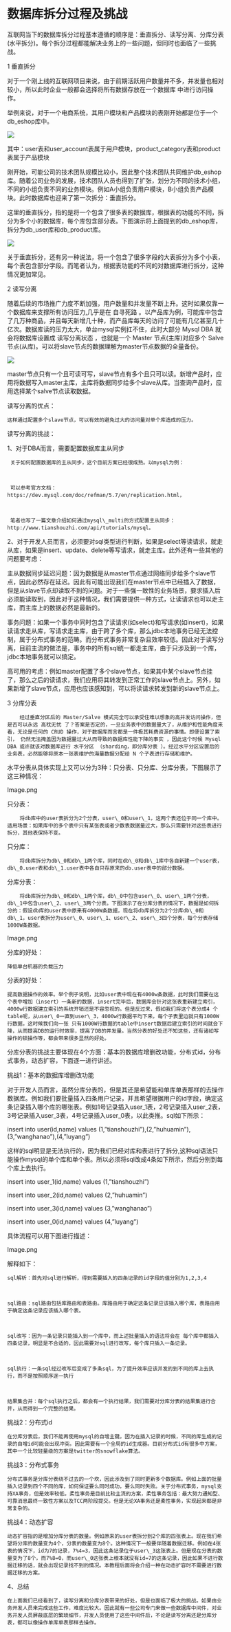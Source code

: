 # 数据库拆分过程及挑战

互联网当下的数据库拆分过程基本遵循的顺序是：垂直拆分、读写分离、分库分表\(水平拆分\)。每个拆分过程都能解决业务上的一些问题，但同时也面临了一些挑战。

1 垂直拆分

对于一个刚上线的互联网项目来说，由于前期活跃用户数量并不多，并发量也相对较小，所以此时企业一般都会选择将所有数据存放在一个数据库 中进行访问操作。

举例来说，对于一个电商系统，其用户模块和产品模块的表刚开始都是位于一个db\_eshop库中。

![](/db_eshop.png)

其中：user表和user\_account表属于用户模块，product\_category表和product表属于产品模块

刚开始，可能公司的技术团队规模比较小，因此整个技术团队共同维护db\_eshop库。随着公司业务的发展，技术团队人员也得到了扩张，划分为不同的技术小组，不同的小组负责不同的业务模块。例如A小组负责用户模块，B小组负责产品模块。此时数据库也迎来了第一次拆分：垂直拆分。

这里的垂直拆分，指的是将一个包含了很多表的数据库，根据表的功能的不同，拆分为多个小的数据库，每个库包含部分表。下图演示将上面提到的db\_eshop库，拆分为db\_user库和db\_product库。

![](/db_user_product.png)

关于垂直拆分，还有另一种说法，将一个包含了很多字段的大表拆分为多个小表，每个表包含部分字段。而笔者认为，根据表功能的不同的对数据库进行拆分，这种情况更加常见。

2 读写分离

随着后续的市场推广力度不断加强，用户数量和并发量不断上升。这时如果仅靠一个数据库来支撑所有访问压力,几乎是在 自寻死路 。以产品库为例，可能库中包含了几万种商品，并且每天新增几十种，而产品库每天的访问了可能有几亿甚至几十亿次。数据库读的压力太大，单台mysql实例扛不住，此时大部分 Mysql DBA 就会将数据库设置成 读写分离状态 ，也就是一个 Master 节点\(主库\)对应多个 Salve 节点\(从库\)。可以将slave节点的数据理解为master节点数据的全量备份。

![](/master_slave.png)

master节点只有一个且可读可写，slave节点有多个且只可以读。新增产品时，应用将数据写入master主库，主库将数据同步给多个slave从库。当查询产品时，应用选择某个salve节点读取数据。

读写分离的优点：

```
这样通过配置多个slave节点，可以有效的避免过大的访问量对单个库造成的压力。
```

读写分离的挑战：

1、对于DBA而言，需要配置数据库主从同步

```
 关于如何配置数据库的主从同步，这个目前方案已经很成熟。以mysql为例：



 可以参考官方文档：https://dev.mysql.com/doc/refman/5.7/en/replication.html，



 笔者也写了一篇文章介绍如何通过mysql\_multi的方式配置主从同步：http://www.tianshouzhi.com/api/tutorials/mysql。
```

2、对于开发人员而言，必须要对sql类型进行判断，如果是select等读请求，就走从库，如果是insert、update、delete等写请求，就走主库。此外还有一些其他的问题要考虑：

主从数据同步延迟问题：因为数据是从master节点通过网络同步给多个slave节点，因此必然存在延迟。因此有可能出现我们在master节点中已经插入了数据，但是从slave节点却读取不到的问题。对于一些强一致性的业务场景，要求插入后必须能读取到，因此对于这种情况，我们需要提供一种方式，让读请求也可以走主库，而主库上的数据必然是最新的。

事务问题：如果一个事务中同时包含了读请求\(如select\)和写请求\(如insert\)，如果读请求走从库，写请求走主库，由于跨了多个库，那么jdbc本地事务已经无法控制，属于分布式事务的范畴。而分布式事务非常复杂且效率较低。因此对于读写分离，目前主流的做法是，事务中的所有sql统一都走主库，由于只涉及到一个库，jdbc本地事务就可以搞定。

高可用的考虑：例如master配置了多个slave节点，如果其中某个slave节点挂了，那么之后的读请求，我们应用将其转发到正常工作的slave节点上。另外，如果新增了slave节点，应用也应该感知到，可以将读请求转发到新的slave节点上。

3 分库分表

```
    经过垂直分区后的 Master/Salve 模式完全可以承受住难以想象的高并发访问操作，但是否可以永远 高枕无忧 了？答案是否定的，一旦业务表中的数据量大了，从维护和性能角度来看，无论是任何的 CRUD 操作，对于数据库而言都是一件极其耗费资源的事情。即便设置了索引， 仍然无法掩盖因为数据量过大从而导致的数据库性能下降的事实 ，因此这个时候 Mysql DBA 或许就该对数据库进行 水平分区 （sharding，即分库分表 ）。经过水平分区设置后的业务表，必然能够将原本一张表维护的海量数据分配给 N 个子表进行存储和维护。
```

水平分表从具体实现上又可以分为3种：只分表、只分库、分库分表，下图展示了这三种情况：

Image.png

只分表：

```
    将db库中的user表拆分为2个分表，user\_0和user\_1，这两个表还位于同一个库中。  适用场景：如果库中的多个表中只有某张表或者少数表数据量过大，那么只需要针对这些表进行拆分，其他表保持不变。
```

只分库：

```
    将db库拆分为db\_0和db\_1两个库，同时在db\_0和db\_1库中各自新建一个user表，db\_0.user表和db\_1.user表中各自只存原来的db.user表中的部分数据。
```

分库分表：

```
    将db库拆分为db\_0和db\_1两个库，db\_0中包含user\_0、user\_1两个分表，db\_1中包含user\_2、user\_3两个分表。下图演示了在分库分表的情况下，数据是如何拆分的：假设db库的user表中原来有4000W条数据，现在将db库拆分为2个分库db\_0和db\_1，user表拆分为user\_0、user\_1、user\_2、user\_3四个分表，每个分表存储1000W条数据。
```

Image.png

分库的好处：

```
降低单台机器的负载压力
```

分表的好处：

```
提高数据操作的效率。举个例子说明，比如user表中现在有4000w条数据，此时我们需要在这个表中增加（insert）一条新的数据，insert完毕后，数据库会针对这张表重新建立索引，4000w行数据建立索引的系统开销还是不容忽视的。但是反过来，假如我们将这个表分成4 个table呢，从user\_0一直到user\_3，4000w行数据平均下来，每个子表里边就只有1000W行数据，这时候我们向一张 只有1000W行数据的table中insert数据后建立索引的时间就会下降，从而提高DB的运行时效率，提高了DB的并发量。当然分表的好处还不知这些，还有诸如写操作的锁操作等，都会带来很多显然的好处。
```

分库分表的挑战主要体现在4个方面：基本的数据库增删改功能，分布式id，分布式事务，动态扩容，下面逐一进行讲述。

挑战1：基本的数据库增删改功能

对于开发人员而言，虽然分库分表的，但是其还是希望能和单库单表那样的去操作数据库。例如我们要批量插入四条用户记录，并且希望根据用户的id字段，确定这条记录插入哪个库的哪张表。例如1号记录插入user\_1表，2号记录插入user\_2表，3号记录插入user\_3表，4号记录插入user\_0表，以此类推。sql如下所示：

insert into user\(id,name\) values \(1,”tianshouzhi”\),\(2,”huhuamin”\), \(3,”wanghanao”\),\(4,”luyang”\)

这样的sql明显是无法执行的，因为我们已经对库和表进行了拆分,这种sql语法只能操作mysql的单个库和单个表。所以必须将sql改成4条如下所示，然后分别到每个库上去执行。

insert into user\_1\(id,name\) values \(1,”tianshouzhi”\)

insert into user\_2\(id,name\) values \(2,”huhuamin”\)

insert into user\_3\(id,name\) values \(3,”wanghanao”\)

insert into user\_0\(id,name\) values  \(4,”luyang”\)

具体流程可以用下图进行描述：

Image.png

解释如下：

```
sql解析：首先对sql进行解析，得到需要插入的四条记录的id字段的值分别为1,2,3,4



sql路由：sql路由包括库路由和表路由。库路由用于确定这条记录应该插入哪个库，表路由用于确定这条记录应该插入哪个表。



sql改写：因为一条记录只能插入到一个库中，而上述批量插入的语法将会在 每个库中都插入四条记录，明显是不合适的，因此需要对sql进行改写，每个库只插入一条记录。



sql执行：一条sql经过改写后变成了多条sql，为了提升效率应该并发的到不同的库上去执行，而不是按照顺序逐一执行



结果集合并：每个sql执行之后，都会有一个执行结果，我们需要对分库分表的结果集进行合并，从而得到一个完整的结果。
```

挑战2：分布式id

```
在分库分表后，我们不能再使用mysql的自增主键。因为在插入记录的时候，不同的库生成的记录的自增id可能会出现冲突。因此需要有一个全局的id生成器。目前分布式id有很多中方案，其中一个比较轻量级的方案是twitter的snowflake算法。
```

挑战3：分布式事务

```
分布式事务是分库分表绕不过去的一个坎，因此涉及到了同时更新多个数据库。例如上面的批量插入记录到四个不同的库，如何保证要么同时成功，要么同时失败。关于分布式事务，mysql支持XA事务，但是效率较低。柔性事务是目前比较主流的方案，柔性事务包括：最大努力通知型、可靠消息最终一致性方案以及TCC两阶段提交。但是无论XA事务还是柔性事务，实现起来都是非常复杂的。
```

挑战4：动态扩容

```
动态扩容指的是增加分库分表的数量。例如原来的user表拆分到2个库的四张表上。现在我们希望将分库的数量变为4个，分表的数量变为8个。这种情况下一般要伴随着数据迁移。例如在4张表的情况下，id为7的记录，7%4=3，因此这条记录位于user\_3这张表上。但是现在分表的数量变为了8个，而7%8=0，而user\_0这张表上根本就没有id=7的这条记录，因此如果不进行数据迁移的话，就会出现记录找不到的情况。本教程后面将会介绍一种在动态扩容时不需要进行数据迁移的方案。
```

4、总结

```
在上面我们已经看到了，读写分离和分库分表带来的好处，但是也面临了极大的挑战。如果由业务开发人员来完成这些工作，难度比较大。因此就有一些公司专门来做一些数据库中间件，对业务开发人员屏蔽底层的繁琐细节，开发人员使用了这些中间件后，不论是读写分离还是分库分表，都可以像操作单库单表那样去操作。
```



